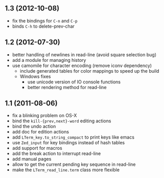 1.3 (2012-10-08)
----------------

* fix the bindings for `C-n` and `C-p`
* binds `C-h` to delete-prev-char

1.2 (2012-07-30)
----------------

* better handling of newlines in read-line (avoid square selection bug)
* add a module for managing history
* use camomile for character encoding (remove iconv dependency)
    * include generated tables for color mappings to speed up the build
    * Windows fixes
        * use unicode version of IO console functions
        * better rendering method for read-line

1.1 (2011-08-06)
----------------

* fix a blinking problem on OS-X
* bind the `kill-{prev,next}-word` editing actions
* bind the undo action
* add doc for edition actions
* add `LTerm_key.to_string_compact` to print keys like emacs
* use `Zed_input` for key bindings instead of hash tables
* add support for macros
* add the break action to interrupt read-line
* add manual pages
* allow to get the current pending key sequence in read-line
* make the `LTerm_read_line.term` class more flexible
